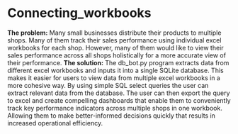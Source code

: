 # Connecting_workbooks
**The problem:**
Many small businesses distribute their products to multiple shops. Many of them track their sales performance using individual excel workbooks for each shop. However, many of them would like to view their sales performance across all shops holistically for a more accurate view of their performance.
**The solution:**
The db_bot.py program extracts data from different excel workbooks and inputs it into a single SQLite database. This makes it easier for users to view data from multiple excel workbooks in a more cohesive way. By using simple SQL select queries the user can extract relevant data from the database. The user can then export the query to excel and create compelling dashboards that enable them to conveniently track key performance indicators across multiple shops in one workbook. Allowing them to make better-informed decisions quickly that results in increased operational efficiency.
